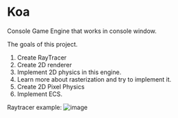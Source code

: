 # Koa

Console Game Engine that works in console window.

The goals of this project.
1) Сreate RayTracer 
2) Сreate 2D renderer
3) Implement 2D physics in this engine.
4) Learn more about rasterization and try to implement it.
5) Create 2D Pixel Physics 
6) Implement ECS. 

Raytracer example: 
![image](https://user-images.githubusercontent.com/87515048/230631402-b7b05284-3f4c-45cb-8f7e-70d2f01bc9c7.png)

